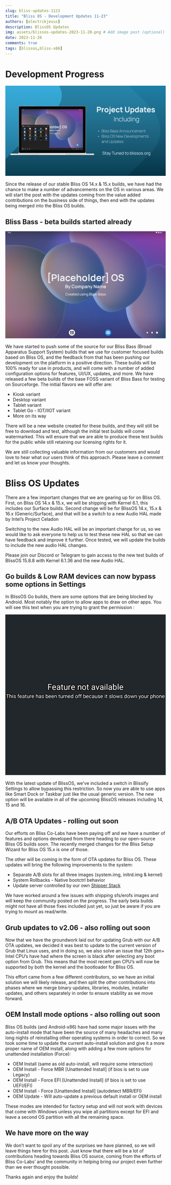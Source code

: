 ```yaml
---
slug: bliss-updates-1123
title: "Bliss OS - Development Updates 11-23"
authors: [electrikjesus]
description: BlissOS Updates
img: assets/blissos-updates-2023-11-20.png # Add image post (optional)
date: 2023-11-20
comments: true
tags: [blissos,bliss-x86]
---
```


# Development Progress

![alt text](assets/blissos-updates-2023-11-20.png "Bliss OS - Development Updates 11-23")

Since the release of our stable Bliss OS 14.x & 15.x builds, we have had the chance to make a number of advancements on the OS in various areas. We will start the post with the updates coming from the value added contributions on the business side of things, then end with the updates being merged into the Bliss OS builds. 


## Bliss Bass - beta builds started already

![alt_text](assets/bliss-updates-1123/blissbass-tabletgo.png "Bliss Bass - Tablet Go - IOT/IIOT test build")

We have started to push some of the source for our Bliss Bass (Broad Apparatus Support System) builds that we use for customer focused builds based on Bliss OS, and the feedback from that has been pushing our development on the platform in a positive direction. These builds will be 100% ready for use in products, and will come with a number of added configuration options for features, UI/UX, updates, and more. We have released a few beta builds of the base FOSS variant of Bliss Bass for testing on Sourceforge. The initial flavors we will offer are:


* Kiosk variant
* Desktop variant
* Tablet variant
* Tablet Go - IOT/IIOT variant
* More on its way

There will be a new website created for these builds, and they will still be free to download and test, although the initial test builds will come watermarked. This will ensure that we are able to produce these test builds for the public while still retaining our licensing rights for it. 

We are still collecting valuable information from our customers and would love to hear what our users think of this approach. Please leave a comment and let us know your thoughts. 


# Bliss OS Updates

There are a few important changes that we are gearing up for on Bliss OS. First, on Bliss OS 14.x & 15.x, we will be shipping with Kernel 6.1, this includes our Surface builds. Second change will be for BlissOS 14.x, 15.x & 16.x (Generic/Surface), and that will be a switch to a new Audio HAL made by Intel’s Project Celadon

Switching to the new Audio HAL will be an important change for us, so we would like to ask everyone to help us to test these new HAL so that we can have feedback and improve it further. Once tested, we will update the builds to include the new audio HAL changes. 

Please join our Discord or Telegram to gain access to the new test builds of BlissOS 15.8.8 with Kernel 6.1.36 and the new Audio HAL.


## Go builds & Low RAM devices can now bypass some options in Settings

In BlissOS Go builds, there are some options that are being blocked by Android. Most notably the option to allow apps to draw on other apps. You will see this text when you are trying to grant the permission :


![alt_text](assets/bliss-updates-1123/image1.jpg "Draw over apps warning")


With the latest update of BlissOS, we've included a switch in Blissify Settings to allow bypassing this restriction. So now you are able to use apps like Smart Dock or Taskbar just like the usual generic version. The new option will be available in all of the upcoming BlissOS releases including 14, 15 and 16.


## A/B OTA Updates - rolling out soon

Our efforts on Bliss Co-Labs have been paying off and we have a number of features and options developed from there heading to our open-source Bliss OS builds soon. The recently merged changes for the Bliss Setup Wizard for Bliss OS 15.x is one of those. 

The other will be coming in the form of OTA updates for Bliss OS. These updates will bring the following improvements to the system:


* Separate A/B slots for all three images (system.img, initrd.img & kernel)
* System Rollbacks - Native bootctrl behavior
* Update server controlled by our own [Shipper Stack](https://github.com/shipperstack)

We have worked around a few issues with shipping sfs/erofs images and will keep the community posted on the progress. The early beta builds might not have all those fixes included just yet, so just be aware if you are trying to mount as read/write.


## Grub updates to v2.06 - also rolling out soon

Now that we have the groundwork laid out for updating Grub with our A/B OTA updates, we decided it was best to update to the current version of Grub that Linux uses, and in doing so, we also solve an issue that 12th gen+ Intel CPU’s have had where the screen is black after selecting any boot option from Grub. This means that the most recent gen CPU’s will now be supported by both the kernel and the bootloader for Bliss OS. 

This effort came from a few different contributors, so we have an initial solution we will likely release, and then split the other contributions into phases where we merge binary updates, libraries, modules, installer updates, and others separately in order to ensure stability as we move forward. 


## OEM Install mode options - also rolling out soon

Bliss OS builds (and Android-x86)  have had some major issues with the auto-install mode that have been the source of many headaches and many long nights of reinstalling other operating systems in order to correct. So we took some time to update the current auto-install solution and give it a more proper name of OEM install, along with adding a few more options for unattended installation (Force):


* OEM Install (same as old auto-install, will require some interaction)
* OEM Install - Force MBR [Unattended Install] (if bios is set to use Legacy)
* OEM Install - Force EFI [Unattended Install] (if bios is set to use UEFI/EFI)
* OEM Install - Force [Unattended Install] (autodetect MBR/EFI)
* OEM Update - Will auto-update a previous default install or OEM install

These modes are intended for factory setup and will not work with devices that come with Windows unless you wipe all partitions except for EFI and leave a second OS partition with all the remaining space. 


## We have more on the way

We don’t want to spoil any of the surprises we have planned, so we will leave things here for this post. Just know that there will be a lot of contributions heading towards Bliss OS source, coming from the efforts of Bliss Co-Labs’ and the community in helping bring our project even further than we ever thought possible. 

Thanks again and enjoy the builds!
